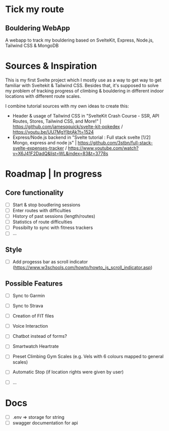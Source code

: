 # Tick my route
## Bouldering WebApp
A webapp to track my bouldering based on SvelteKit, Express, Node.js, Tailwind CSS &amp; MongoDB 


# Sources & Inspiration 
This is my first Svelte project which I mostly use as a way to get way to get familiar with Sveltekit & Tailwind CSS. Besides that, it's supposed to solve my problem of tracking progress of climbing & bouldering in different indoor locations with different route scales. 

I combine tutorial sources with my own ideas to create this: 
- Header & usage of Tailwind CSS in "SvelteKit Crash Course - SSR, API Routes, Stores, Tailwind CSS, and More!" | https://github.com/jamesqquick/svelte-kit-pokedex / https://youtu.be/UU7MgYIbtAk?t=1524
- Express/Node.js backend in "Svelte tutorial : Full stack svelte [1/2] Mongo, express and node js" | https://github.com/3stbn/full-stack-svelte-expenses-tracker / https://www.youtube.com/watch?v=X6J41F2DadQ&list=WL&index=83&t=3778s



# Roadmap | In progress
## Core functionality 
- [ ] Start & stop boudlering sessions
- [ ] Enter routes with difficulties 
- [ ] History of past sessions (length/routes)
- [ ] Statistics of route difficulties 
- [ ] Possibilty to sync with fitness trackers
- [ ] ...

## Style
- [ ] Add progesss bar as scroll indicator (https://www.w3schools.com/howto/howto_js_scroll_indicator.asp) 

## Possible Features
- [ ] Sync to Garmin
- [ ] Sync to Strava
- [ ] Creation of FIT files
- [ ] Voice Interaction 
- [ ] Chatbot instead of forms?
- [ ] Smartwatch Heartrate
- [ ] Preset Climbing Gym Scales (e.g. Vels with 6 colours mapped to general scales)
- [ ] Automatic Stop (if location rights were given by user)
- [ ] ...


# Docs
- [ ] .env => storage for string
- [ ] swagger documentation for api